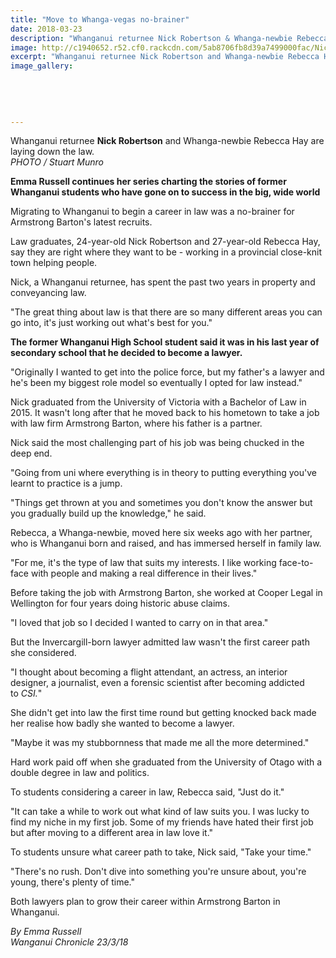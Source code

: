 ```yaml
---
title: "Move to Whanga-vegas no-brainer"
date: 2018-03-23
description: "Whanganui returnee Nick Robertson & Whanga-newbie Rebecca Hay are laying down the law..."
image: http://c1940652.r52.cf0.rackcdn.com/5ab8706fb8d39a7499000fac/Nick-Robertson-Armstrong--Barton-chron-23-march.jpg
excerpt: "Whanganui returnee Nick Robertson and Whanga-newbie Rebecca Hay are laying down the law."
image_gallery:
    
    
    
    
    
---
```


<p><span>Whanganui returnee <strong>Nick Robertson</strong> and Whanga-newbie Rebecca Hay are laying down the law. <br /><em>PHOTO / Stuart Munro</em></span></p>
<p class="element element-paragraph"><strong>Emma Russell continues her series charting the stories of former Whanganui students who have gone on to success in the big, wide world</strong></p>
<p class="element element-paragraph">Migrating to Whanganui to begin a career in law was a no-brainer for Armstrong Barton's latest recruits.</p>
<p class="element element-paragraph">Law graduates, 24-year-old Nick Robertson and 27-year-old Rebecca Hay, say they are right where they want to be - working in a provincial close-knit town helping people.</p>
<p class="element element-paragraph">Nick, a Whanganui returnee, has spent the past two years in property and conveyancing law.</p>
<p class="element element-paragraph">"The great thing about law is that there are so many different areas you can go into, it's just working out what's best for you."</p>
<p class="element element-paragraph"><strong>The former Whanganui High School student said it was in his last year of secondary school that he decided to become a lawyer.</strong></p>
<p class="element element-paragraph">"Originally I wanted to get into the police force, but my father's a lawyer and he's been my biggest role model so eventually I opted for law instead."</p>
<p class="element element-paragraph">Nick graduated from the University of Victoria with a Bachelor of Law in 2015. It wasn't long after that he moved back to his hometown to take a job with law firm Armstrong Barton, where his father is a partner.</p>
<p class="element element-paragraph">Nick said the most challenging part of his job was being chucked in the deep end.</p>
<p class="element element-paragraph">"Going from uni where everything is in theory to putting everything you've learnt to practice is a jump.</p>
<p class="element element-paragraph">"Things get thrown at you and sometimes you don't know the answer but you gradually build up the knowledge," he said.</p>
<p class="element element-paragraph">Rebecca, a Whanga-newbie, moved here six weeks ago with her partner, who is Whanganui born and raised, and has immersed herself in family law.</p>
<p class="element element-paragraph">"For me, it's the type of law that suits my interests. I like working face-to-face with people and making a real difference in their lives."</p>
<p class="element element-paragraph">Before taking the job with Armstrong Barton, she worked at Cooper Legal in Wellington for four years doing historic abuse claims.</p>
<p class="element element-paragraph">"I loved that job so I decided I wanted to carry on in that area."</p>
<p class="element element-paragraph">But the Invercargill-born lawyer admitted law wasn't the first career path she considered.</p>
<p class="element element-paragraph">"I thought about becoming a flight attendant, an actress, an interior designer, a journalist, even a forensic scientist after becoming addicted to&nbsp;<em>CSI.</em>"</p>
<p class="element element-paragraph">She didn't get into law the first time round but getting knocked back made her realise how badly she wanted to become a lawyer.</p>
<p class="element element-paragraph">"Maybe it was my stubbornness that made me all the more determined."</p>
<p class="element element-paragraph">Hard work paid off when she graduated from the University of Otago with a double degree in law and politics.</p>
<p class="element element-paragraph">To students considering a career in law, Rebecca said, "Just do it."</p>
<p class="element element-paragraph">"It can take a while to work out what kind of law suits you. I was lucky to find my niche in my first job. Some of my friends have hated their first job but after moving to a different area in law love it."</p>
<p class="element element-paragraph">To students unsure what career path to take, Nick said, "Take your time."</p>
<p class="element element-paragraph">"There's no rush. Don't dive into something you're unsure about, you're young, there's plenty of time."</p>
<p class="element element-paragraph">Both lawyers plan to grow their career within Armstrong Barton in Whanganui.</p>
<p><em>By Emma Russell</em><br /><em>Wanganui Chronicle 23/3/18</em></p>

